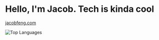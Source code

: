 # Hello, I'm Jacob. Tech is kinda cool

[jacobfeng.com](https://jacobfeng.com)

![Top Languages](https://github-readme-stats.vercel.app/api/top-langs/?username=peanutChowder&layout=compact)
